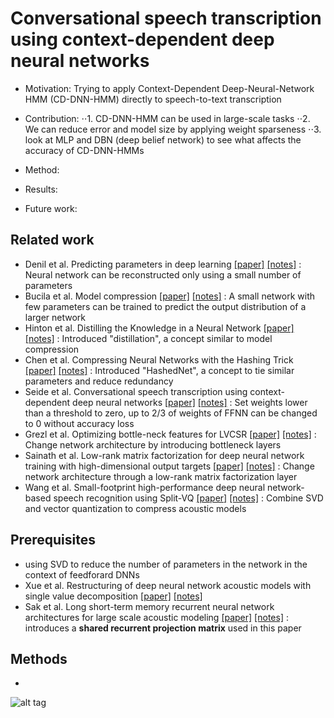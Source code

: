 # Conversational speech transcription using context-dependent deep neural networks 

* Motivation: Trying to apply Context-Dependent Deep-Neural-Network HMM (CD-DNN-HMM) directly to speech-to-text transcription
* Contribution: 
⋅⋅1. CD-DNN-HMM can be used in large-scale tasks 
⋅⋅2. We can reduce error and model size by applying weight sparseness
⋅⋅3. look at MLP and DBN (deep belief network) to see what affects the accuracy of CD-DNN-HMMs 

* Method: 
* Results: 
* Future work: 

## Related work
- Denil et al. Predicting parameters in deep learning [[paper]](https://arxiv.org/pdf/1306.0543v2.pdf) [[notes]]() : Neural network can be reconstructed only using a small number of parameters
- Bucila et al. Model compression [[paper]](https://www.cs.cornell.edu/~caruana/compression.kdd06.pdf) [[notes]]() : A small network with few parameters can be trained to predict the output distribution of a larger network
- Hinton et al. Distilling the Knowledge in a Neural Network [[paper]](https://www.cs.toronto.edu/~hinton/absps/distillation.pdf) [[notes]]() : Introduced "distillation", a concept similar to model compression
- Chen et al. Compressing Neural Networks with the Hashing Trick [[paper]](https://arxiv.org/pdf/1504.04788v1.pdf) [[notes]]() : Introduced "HashedNet", a concept to tie similar parameters and reduce redundancy
- Seide et al. Conversational speech transcription using context-dependent deep neural networks [[paper]](https://www.microsoft.com/en-us/research/wp-content/uploads/2016/02/CD-DNN-HMM-SWB-Interspeech2011-Pub.pdf) [[notes]]() : Set weights lower than a threshold to zero, up to 2/3 of weights of FFNN can be changed to 0 without accuracy loss
- Grezl et al. Optimizing bottle-neck features for LVCSR [[paper]](http://noel.feld.cvut.cz/speechlab/publications/068_icassp08.pdf) [[notes]]() : Change network architecture by introducing bottleneck layers
- Sainath et al. Low-rank matrix factorization for deep neural network training with high-dimensional output targets [[paper]](http://ieeexplore.ieee.org/stamp/stamp.jsp?arnumber=6638949) [[notes]]() : Change network architecture through a low-rank matrix factorization layer
- Wang et al. Small-footprint high-performance deep neural network-based speech recognition using Split-VQ [[paper]](http://ieeexplore.ieee.org/stamp/stamp.jsp?arnumber=7178919) [[notes]]() : Combine SVD and vector quantization to compress acoustic models

## Prerequisites
- using SVD to reduce the number of parameters in the network in the context of feedforard DNNs
- Xue et al. Restructuring of deep neural network acoustic models with single value decomposition [[paper]](https://www.microsoft.com/en-us/research/wp-content/uploads/2013/01/svd_v2.pdf) [[notes]]()
- Sak et al. Long short-term memory recurrent neural network architectures for large scale acoustic modeling [[paper]]() [[notes]]() : introduces a **shared recurrent projection matrix** used in this paper

## Methods
- 
![alt tag](https://github.com/mjc92/studies/blob/master/notes/rnn_lowrank.JPG)
